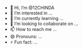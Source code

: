 - 👋 Hi, I’m @12CHINDA
- 👀 I’m interested in ...
- 🌱 I’m currently learning ...
- 💞️ I’m looking to collaborate on ...
- 📫 How to reach me ...
- 😄 Pronouns: ...
- ⚡ Fun fact: ...

<!---
12CHINDA/12CHINDA is a ✨ special ✨ repository because its `README.md` (this file) appears on your GitHub profile.
You can click the Preview link to take a look at your changes.
--->
